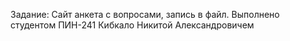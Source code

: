Задание: Сайт анкета с вопросами, запись в файл.
Выполнено студентом ПИН-241 Кибкало Никитой Александровичем
